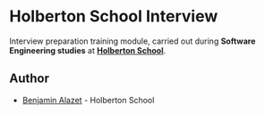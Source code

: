 # Holberton School Interview

Interview preparation training module, carried out during  **Software Engineering studies**  at  **[Holberton School](https://www.holbertonschool.fr/)**.

## Author
- [Benjamin Alazet](https://github.com/Yliaze) - Holberton School

